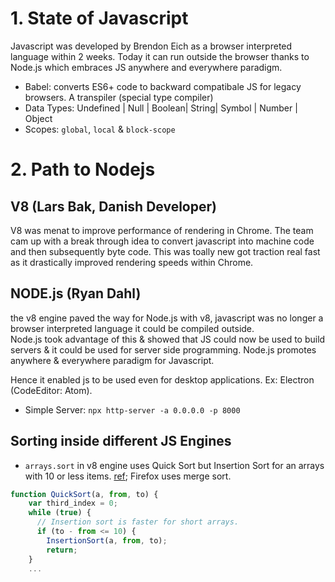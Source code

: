 
# 1. State of Javascript

Javascript was developed by Brendon Eich as a browser interpreted language within 2 weeks.
Today it can run outside the browser thanks to Node.js which embraces JS anywhere and everywhere paradigm.

 * Babel: converts ES6+ code to backward compatibale JS for legacy browsers. A transpiler (special type compiler)
 * Data Types: Undefined | Null | Boolean| String| Symbol | Number | Object
 * Scopes: `global`, `local` & `block-scope`

# 2. Path to Nodejs

## V8 (Lars Bak, Danish Developer)
V8 was menat to improve performance of rendering in Chrome.
The team cam up with a break through idea to convert javascript into machine code and then subsequently byte code. This was toally new got traction real fast as it drastically improved rendering speeds within Chrome.


## NODE.js (Ryan Dahl)
the v8 engine paved the way for Node.js with v8, javascript was no longer 
a browser interpreted language it could be compiled outside.  
Node.js took advantage of this & showed that JS could now be used to build servers & 
it could be used for server side programming. Node.js promotes anywhere & everywhere paradigm for Javascript.  

Hence it enabled js to be used even for desktop applications. Ex: Electron (CodeEditor: Atom).

* Simple Server: `npx http-server -a 0.0.0.0 -p 8000`

## Sorting inside different JS Engines
* `arrays.sort` in v8 engine uses Quick Sort but Insertion Sort for an arrays with 10 or less items. [ref](https://blog.shovonhasan.com/time-space-complexity-of-array-sort-in-v8/); Firefox uses merge sort.
```js
function QuickSort(a, from, to) {
    var third_index = 0;
    while (true) {
      // Insertion sort is faster for short arrays.
      if (to - from <= 10) {
        InsertionSort(a, from, to);
        return;
    } 
    ...
```

